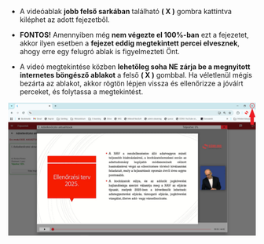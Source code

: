 * A videóablak **jobb felső sarkában** található **( X )** gombra kattintva kiléphet az adott fejezetből.

* **FONTOS!** Amennyiben még **nem végezte el 100%-ban** ezt a fejezetet, akkor ilyen esetben a **fejezet eddig megtekintett percei elvesznek**, ahogy erre egy felugró ablak is figyelmezteti Önt.

* A videó megtekintése közben **lehetőleg soha NE zárja be a megnyitott internetes böngésző ablakot** a felső **( X )** gombbal. Ha véletlenül mégis bezárta az ablakot, akkor rögtön lépjen vissza és ellenőrizze a jóváírt perceket, és folytassa a megtekintést.

![alt text](Bongeszo_bezarasa.png)

